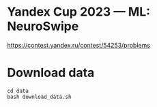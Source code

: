 # Yandex Cup 2023 — ML: NeuroSwipe

https://contest.yandex.ru/contest/54253/problems

# Download data 
```
cd data
bash download_data.sh
```